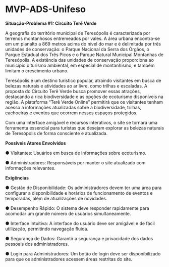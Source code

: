 # MVP-ADS-Unifeso

**Situação-Problema #1: Circuito Terê Verde**

A geografia do território municipal de Teresópolis é caracterizada por terrenos montanhosos entremeados por vales. A área urbana encontra-se em um planalto a 869 metros acima do nível do mar e é delimitada por três unidades de conservação: o Parque Nacional da Serra dos Órgãos, o Parque Estadual dos Três Picos e o Parque Natural Municipal Montanhas de Teresópolis. A existência das unidades de conservação proporciona ao município o turismo ambiental, em especial de montanhismo, e também limitam o crescimento urbano.

Teresópolis é um destino turístico popular, atraindo visitantes em busca de belezas naturais e atividades ao ar livre, como trilhas e escaladas. A proposta do Circuito Terê Verde busca promover essas atrações, destacando a rica biodiversidade e as opções de ecoturismo disponíveis na região. A plataforma “Terê Verde Online” permitirá que os visitantes tenham acesso a informações atualizadas sobre a biodiversidade, trilhas, cachoeiras e eventos que ocorrem nesses espaços protegidos.

Com uma interface amigável e recursos interativos, o site se tornará uma ferramenta essencial para turistas que desejam explorar as belezas naturais de Teresópolis de forma consciente e atualizada.

**Possíveis Atores Envolvidos**

●     Visitantes: Usuários em busca de informações sobre ecoturismo.

●     Administradores: Responsáveis por manter o site atualizado com informações relevantes.

**Exigências**

● Gestão de Disponibilidade: Os administradores devem ter uma área para configurar a disponibilidade e horários de funcionamento de eventos e temporadas, além de atualizações de novidades.

● Desempenho Rápido: O sistema deve responder rapidamente para acomodar um grande número de usuários simultaneamente.

● Interface Intuitiva: A interface do usuário deve ser amigável e de fácil utilização, permitindo navegação fluida.

●  Segurança de Dados: Garantir a segurança e privacidade dos dados pessoais dos administradores.

● Login para Administradores: Um botão de login deve ser disponibilizado para que os administradores acessem áreas restritas do site.

